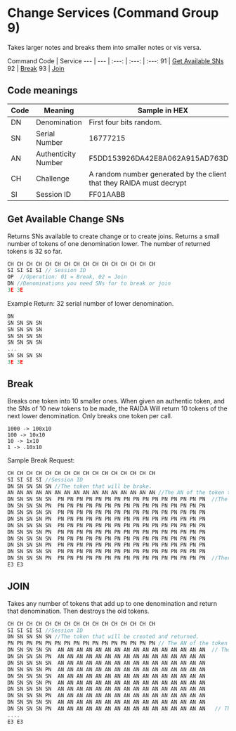 # Change Services (Command Group 9)
Takes larger notes and breaks them into smaller notes or vis versa. 

Command Code | Service 
--- | --- | :---: | :---: | :---: 
91 | [Get Available SNs](#get-available-change-sns)
92 | [Break](#break)
93 | [Join](#join)

## Code meanings
Code | Meaning | Sample in HEX
---|---|---
DN | Denomination | First four bits random. 
SN | Serial Number | 16777215
AN | Authenticity Number | F5DD153926DA42E8A062A915AD763DF0
CH | Challenge | A random number generated by the client that they RAIDA must decrypt 
SI | Session ID | FF01AABB

## Get Available Change SNs
Returns SNs available to create change or to create joins.  Returns a small number of tokens of one denomination lower. The number of returned tokens is 32 so far.

```c
CH CH CH CH CH CH CH CH CH CH CH CH CH CH CH CH
SI SI SI SI // Session ID
OP  //Operation: 01 = Break, 02 = Join
DN //Denominations you need SNs for to break or join
3E 3E
```



Example Return: 32 serial number of lower denomination.
```c
DN
SN SN SN SN 
SN SN SN SN
SN SN SN SN 
SN SN SN SN
...
SN SN SN SN
3E 3E 
```

## Break
Breaks one token into 10 smaller ones. 
When given an authentic token, and the SNs of 10 new tokens to be made, the RAIDA Will return 10 tokens of the next lower denomination. 
Only breaks one token per call. 
```
1000 -> 100x10
100 -> 10x10
10 -> 1x10
1 -> .10x10
```
Sample Break Request:

```C
CH CH CH CH CH CH CH CH CH CH CH CH CH CH CH CH
SI SI SI SI //Session ID
DN SN SN SN SN //The token that will be broke.
AN AN AN AN AN AN AN AN AN AN AN AN AN AN AN AN //The AN of the token to be broke. 
DN SN SN SN SN  PN PN PN PN PN PN PN PN PN PN PN PN PN PN PN PN  //The tokens to be returned and their new ANs
DN SN SN SN PN  PN PN PN PN PN PN PN PN PN PN PN PN PN PN PN PN
DN SN SN SN SN  PN PN PN PN PN PN PN PN PN PN PN PN PN PN PN PN
DN SN SN SN PN  PN PN PN PN PN PN PN PN PN PN PN PN PN PN PN PN
DN SN SN SN SN  PN PN PN PN PN PN PN PN PN PN PN PN PN PN PN PN
DN SN SN SN PN  PN PN PN PN PN PN PN PN PN PN PN PN PN PN PN PN
DN SN SN SN SN  PN PN PN PN PN PN PN PN PN PN PN PN PN PN PN PN
DN SN SN SN PN  PN PN PN PN PN PN PN PN PN PN PN PN PN PN PN PN
DN SN SN SN SN  PN PN PN PN PN PN PN PN PN PN PN PN PN PN PN PN
DN SN SN SN PN  PN PN PN PN PN PN PN PN PN PN PN PN PN PN PN PN  //There's always 10 tokens returned. 
E3 E3
```

## JOIN
Takes any number of tokens that add up to one denomination and return that denomination. Then destroys the old tokens. 
```cpp
CH CH CH CH CH CH CH CH CH CH CH CH CH CH CH CH
SI SI SI SI //Session ID
DN SN SN SN SN //The token that will be created and returned.
PN PN PN PN PN PN PN PN PN PN PN PN PN PN PN PN // The AN of the token to be returned
DN SN SN SN SN  AN AN AN AN AN AN AN AN AN AN AN AN AN AN AN AN  // The tokens joined and destroyed
DN SN SN SN PN  AN AN AN AN AN AN AN AN AN AN AN AN AN AN AN AN 
DN SN SN SN SN  AN AN AN AN AN AN AN AN AN AN AN AN AN AN AN AN 
DN SN SN SN PN  AN AN AN AN AN AN AN AN AN AN AN AN AN AN AN AN 
DN SN SN SN SN  AN AN AN AN AN AN AN AN AN AN AN AN AN AN AN AN 
DN SN SN SN PN  AN AN AN AN AN AN AN AN AN AN AN AN AN AN AN AN 
DN SN SN SN SN  AN AN AN AN AN AN AN AN AN AN AN AN AN AN AN AN 
DN SN SN SN PN  AN AN AN AN AN AN AN AN AN AN AN AN AN AN AN AN 
DN SN SN SN SN  AN AN AN AN AN AN AN AN AN AN AN AN AN AN AN AN 
DN SN SN SN PN  AN AN AN AN AN AN AN AN AN AN AN AN AN AN AN AN   // There will be a variable amount of tokens. 
....
E3 E3
```




